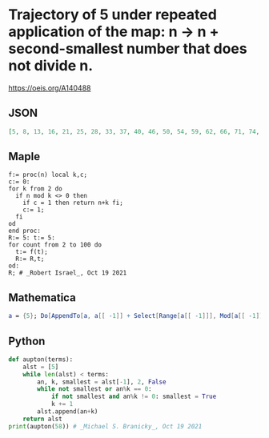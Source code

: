 # Trajectory of 5 under repeated application of the map: n \-\> n \+ second\-smallest number that does not divide n\.
https://oeis.org/A140488
## JSON
```JSON
[5, 8, 13, 16, 21, 25, 28, 33, 37, 40, 46, 50, 54, 59, 62, 66, 71, 74, 78, 83, 86, 90, 97, 100, 106, 110, 114, 119, 122, 126, 131, 134, 138, 143, 146, 150, 157, 160, 166, 170, 174, 179, 182, 186, 191, 194, 198, 203, 206, 210, 218, 222, 227, 230, 234, 239, 242, 246]
```
## Maple
```Maple
f:= proc(n) local k,c;
c:= 0:
for k from 2 do
  if n mod k <> 0 then
    if c = 1 then return n+k fi;
    c:= 1;
  fi
od
end proc:
R:= 5: t:= 5:
for count from 2 to 100 do
  t:= f(t);
  R:= R,t;
od:
R; # _Robert Israel_, Oct 19 2021
```
## Mathematica
```Mathematica
a = {5}; Do[AppendTo[a, a[[ -1]] + Select[Range[a[[ -1]]], Mod[a[[ -1]], # ] > 0 &][[2]]], {60}]; a (* _Stefan Steinerberger_, Jul 01 2008 *)
```
## Python
```Python
def aupton(terms):
    alst = [5]
    while len(alst) < terms:
        an, k, smallest = alst[-1], 2, False
        while not smallest or an%k == 0:
            if not smallest and an%k != 0: smallest = True
            k += 1
        alst.append(an+k)
    return alst
print(aupton(58)) # _Michael S. Branicky_, Oct 19 2021
```
